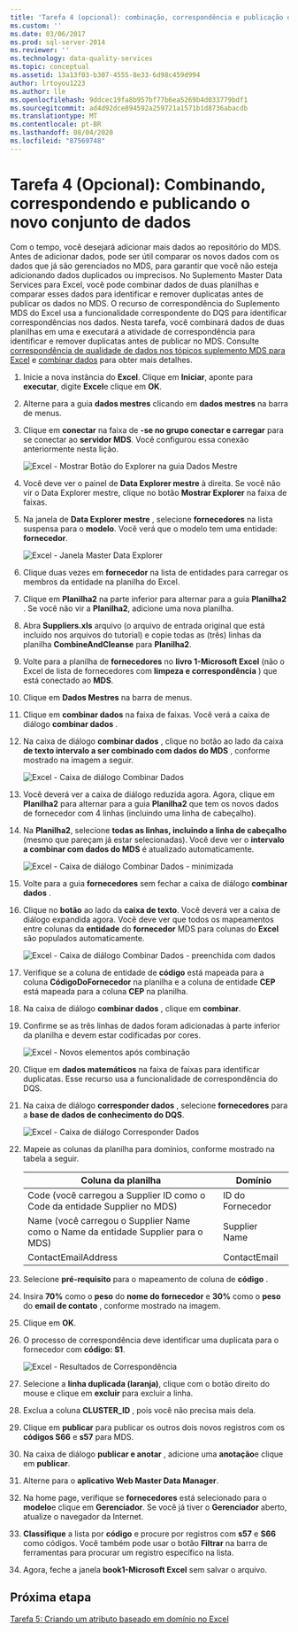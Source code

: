 ```yaml
---
title: 'Tarefa 4 (opcional): combinação, correspondência e publicação de novo conjunto de dados | Microsoft Docs'
ms.custom: ''
ms.date: 03/06/2017
ms.prod: sql-server-2014
ms.reviewer: ''
ms.technology: data-quality-services
ms.topic: conceptual
ms.assetid: 13a13f03-b307-4555-8e33-6d98c459d994
author: lrtoyou1223
ms.author: lle
ms.openlocfilehash: 9ddcec19fa8b957bf77b6ea5269b4d033779bdf1
ms.sourcegitcommit: ad4d92dce894592a259721a1571b1d8736abacdb
ms.translationtype: MT
ms.contentlocale: pt-BR
ms.lasthandoff: 08/04/2020
ms.locfileid: "87569748"
---
```

# <a name="task-4-optional-combining-matching-and-publishing-new-set-of-data"></a>Tarefa 4 (Opcional): Combinando, correspondendo e publicando o novo conjunto de dados
  Com o tempo, você desejará adicionar mais dados ao repositório do MDS. Antes de adicionar dados, pode ser útil comparar os novos dados com os dados que já são gerenciados no MDS, para garantir que você não esteja adicionando dados duplicados ou imprecisos. No Suplemento Master Data Services para Excel, você pode combinar dados de duas planilhas e comparar esses dados para identificar e remover duplicatas antes de publicar os dados no MDS. O recurso de correspondência do Suplemento MDS do Excel usa a funcionalidade correspondente do DQS para identificar correspondências nos dados. Nesta tarefa, você combinará dados de duas planilhas em uma e executará a atividade de correspondência para identificar e remover duplicatas antes de publicar no MDS. Consulte [correspondência de qualidade de dados nos tópicos suplemento MDS para Excel](https://msdn.microsoft.com/library/hh548681.aspx) e [combinar dados](https://msdn.microsoft.com/library/hh548680.aspx) para obter mais detalhes.  
  
1.  Inicie a nova instância do **Excel**. Clique em **Iniciar**, aponte para **executar**, digite **Excel**e clique em **OK**.  
  
2.  Alterne para a guia **dados mestres** clicando em **dados mestres** na barra de menus.  
  
3.  Clique em **conectar** na faixa de **-se no grupo conectar e carregar** para se conectar ao **servidor MDS**. Você configurou essa conexão anteriormente nesta lição.  
  
     ![Excel - Mostrar Botão do Explorer na guia Dados Mestre](../../2014/tutorials/media/et-combinematchandpublishnewsod-01.jpg "Excel - Mostrar Botão do Explorer na guia Dados Mestre")  
  
4.  Você deve ver o painel de **Data Explorer mestre** à direita. Se você não vir o Data Explorer mestre, clique no botão **Mostrar Explorer** na faixa de faixas.  
  
5.  Na janela de **Data Explorer mestre** , selecione **fornecedores** na lista suspensa para o **modelo**. Você verá que o modelo tem uma entidade: **fornecedor**.  
  
     ![Excel - Janela Master Data Explorer](../../2014/tutorials/media/et-combinematchandpublishnewsod-02.jpg "Excel - Janela Master Data Explorer")  
  
6.  Clique duas vezes em **fornecedor** na lista de entidades para carregar os membros da entidade na planilha do Excel.  
  
7.  Clique em **Planilha2** na parte inferior para alternar para a guia **Planilha2** . Se você não vir a **Planilha2**, adicione uma nova planilha.  
  
8.  Abra **Suppliers.xls** arquivo (o arquivo de entrada original que está incluído nos arquivos do tutorial) e copie todas as (três) linhas da planilha **CombineAndCleanse** para **Planilha2**.  
  
9. Volte para a planilha de **fornecedores** no **livro 1-Microsoft Excel** (não o Excel de lista de fornecedores com **limpeza e correspondência** ) que está conectado ao **MDS**.  
  
10. Clique em **Dados Mestres** na barra de menus.  
  
11. Clique em **combinar dados** na faixa de faixas. Você verá a caixa de diálogo **combinar dados** .  
  
12. Na caixa de diálogo **combinar dados** , clique no botão ao lado da caixa **de texto intervalo a ser combinado com dados do MDS** , conforme mostrado na imagem a seguir.  
  
     ![Excel - Caixa de diálogo Combinar Dados](../../2014/tutorials/media/et-combinematchandpublishnewsod-03.jpg "Excel - Caixa de diálogo Combinar Dados")  
  
13. Você deverá ver a caixa de diálogo reduzida agora. Agora, clique em **Planilha2** para alternar para a guia **Planilha2** que tem os novos dados de fornecedor com 4 linhas (incluindo uma linha de cabeçalho).  
  
14. Na **Planilha2**, selecione **todas as linhas, incluindo a linha de cabeçalho** (mesmo que pareçam já estar selecionadas). Você deve ver o **intervalo a combinar com dados do MDS** é atualizado automaticamente.  
  
     ![Excel - Caixa de diálogo Combinar Dados - minimizada](../../2014/tutorials/media/et-combinematchandpublishnewsod-04.jpg "Excel - Caixa de diálogo Combinar Dados - minimizada")  
  
15. Volte para a guia **fornecedores** sem fechar a caixa de diálogo **combinar dados** .  
  
16. Clique no **botão** ao lado da **caixa de texto**. Você deverá ver a caixa de diálogo expandida agora. Você deve ver que todos os mapeamentos entre colunas da **entidade** do **fornecedor** MDS para colunas do **Excel** são populados automaticamente.  
  
     ![Excel - Caixa de diálogo Combinar Dados - preenchida com dados](../../2014/tutorials/media/et-combinematchandpublishnewsod-05.jpg "Excel - Caixa de diálogo Combinar Dados - preenchida com dados")  
  
17. Verifique se a coluna de entidade de **código** está mapeada para a coluna **CódigoDoFornecedor** na planilha e a coluna de entidade **CEP** está mapeada para a coluna **CEP** na planilha.  
  
18. Na caixa de diálogo **combinar dados** , clique em **combinar**.  
  
19. Confirme se as três linhas de dados foram adicionadas à parte inferior da planilha e devem estar codificadas por cores.  
  
     ![Excel - Novos elementos após combinação](../../2014/tutorials/media/et-combinematchandpublishnewsod-06.jpg "Excel - Novos elementos após combinação")  
  
20. Clique em **dados matemáticos** na faixa de faixas para identificar duplicatas. Esse recurso usa a funcionalidade de correspondência do DQS.  
  
21. Na caixa de diálogo **corresponder dados** , selecione **fornecedores** para a **base de dados de conhecimento do DQS**.  
  
     ![Excel - Caixa de diálogo Corresponder Dados](../../2014/tutorials/media/et-combinematchandpublishnewsod-07.jpg "Excel - Caixa de diálogo Corresponder Dados")  
  
22. Mapeie as colunas da planilha para domínios, conforme mostrado na tabela a seguir.  
  
    |Coluna da planilha|Domínio|  
    |----------------------|------------|  
    |Code (você carregou a Supplier ID como o Code da entidade Supplier no MDS)|ID do Fornecedor|  
    |Name (você carregou o Supplier Name como o Name da entidade Supplier para o MDS)|Supplier Name|  
    |ContactEmailAddress|ContactEmail|  
  
23. Selecione **pré-requisito** para o mapeamento de coluna de **código** .  
  
24. Insira **70%** como o **peso** do **nome do fornecedor** e **30%** como o **peso** do **email de contato** , conforme mostrado na imagem.  
  
25. Clique em **OK**.  
  
26. O processo de correspondência deve identificar uma duplicata para o fornecedor com **código: S1**.  
  
     ![Excel - Resultados de Correspondência](../../2014/tutorials/media/et-combinematchandpublishnewsod-08.jpg "Excel - Resultados de Correspondência")  
  
27. Selecione a **linha duplicada (laranja)**, clique com o botão direito do mouse e clique em **excluir** para excluir a linha.  
  
28. Exclua a coluna **CLUSTER_ID** , pois você não precisa mais dela.  
  
29. Clique em **publicar** para publicar os outros dois novos registros com os **códigos S66** e **s57** para MDS.  
  
30. Na caixa de diálogo **publicar e anotar** , adicione uma **anotação**e clique em **publicar**.  
  
31. Alterne para o **aplicativo Web Master Data Manager**.  
  
32. Na home page, verifique se **fornecedores** está selecionado para o **modelo**e clique em **Gerenciador**. Se você já tiver o **Gerenciador** aberto, atualize o navegador da Internet.  
  
33. **Classifique** a lista por **código** e procure por registros com **s57** e **S66** como códigos. Você também pode usar o botão **Filtrar** na barra de ferramentas para procurar um registro específico na lista.  
  
34. Agora, feche a janela **book1-Microsoft Excel** sem salvar o arquivo.  
  
## <a name="next-step"></a>Próxima etapa  
 [Tarefa 5: Criando um atributo baseado em domínio no Excel](../../2014/tutorials/task-5-creating-a-domain-based-attribute-from-excel.md)  
  
  
